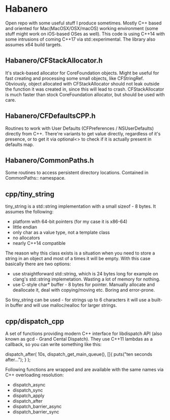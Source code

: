 Habanero
========
Open repo with some useful stuff I produce sometimes.
Mostly C++ based and oriented for Mac(MacOSX/OSX/macOS) working environment (some stuff might work on iOS-based OSes as well).
This code is using C++14 with some intrusions of coming C++17 via std::experimental.
The library also assumes x64 build targets.

Habanero/CFStackAllocator.h
-----------
It's stack-based allocator for CoreFoundation objects. Might be useful for fast creating and processing some small objects, like CFStringRef. Obviously, object allocated with CFStackAllocator should not leak outside the function it was created in,
since this will lead to crash. CFStackAllocator is much faster than stock CoreFoundation allocator, but should be used with care.

Habanero/CFDefaultsCPP.h
-----------
Routines to work with User Defaults (CFPreferences / NSUserDefaults) directly from C++. There're variants to get value directly, regardless of it's presence, or to get it via optional<> to check if it is actually present in defaults map.

Habanero/CommonPaths.h
-----------
Some routines to access persistent directory locations. Contained in CommonPaths:: namespace.

cpp/tiny_string
-----------
tiny_string is a std::string implementation with a small sizeof - 8 bytes. It assumes the following:
  * platform with 64-bit pointers (for my case it is x86-64)
  * little endian
  * only char as a value type, not a template class
  * no allocators
  * nearly C++14 compatible

The reason why this class exists is a situation when you need to store a string in an object and most of a times it will be empty. With this case basically there are two options:
  * use straightforward std::string, which is 24 bytes long for example on clang's std::string implemetation. Wasting a lot of memory for nothing.
  * use C-style char* buffer - 8 bytes for pointer. Manually allocate and deallocate it, deal with copying/moving etc. Boring and error-prone.

So tiny_string can be used - for strings up to 6 characters it will use a built-in buffer and will use malloc/realloc for larger strings.


cpp/dispatch_cpp
-----------
A set of functions providing modern C++ interface for libdispatch API (also known as gcd - Grand Cental Dispatch).
They use C++11 lambdas as a callback, so you can write something like this:

dispatch_after( 10s, dispatch_get_main_queue(), []{ puts("ten seconds after..."); } );

Following functions are wrapped and are available with the same names via C++ overloading resolution:
  * dispatch_async
  * dispatch_sync
  * dispatch_apply
  * dispatch_after
  * dispatch_barrier_async
  * dispatch_barrier_sync



